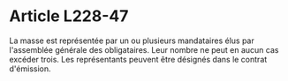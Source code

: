 # Article L228-47

La masse est représentée par un ou plusieurs mandataires élus par l'assemblée générale des obligataires. Leur nombre ne peut en aucun cas excéder trois.             Les représentants peuvent être désignés dans le contrat d'émission.
